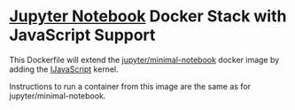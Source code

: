# [Jupyter Notebook](http://jupyter.org/) Docker Stack with JavaScript Support

This Dockerfile will extend the [jupyter/minimal-notebook](https://jupyter-docker-stacks.readthedocs.io/en/latest/using/selecting.html) docker image by adding the [IJavaScript](https://github.com/n-riesco/ijavascript/blob/master/README.md) kernel.

Instructions to run a container from this image are the same as for jupyter/minimal-notebook.